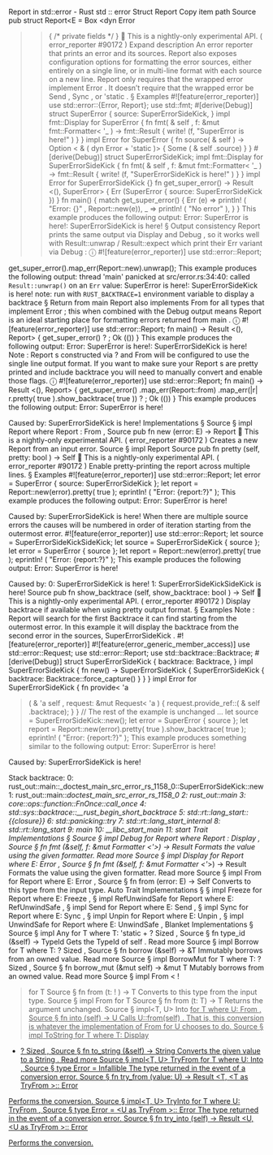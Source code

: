 Report in std::error - Rust
std
::
error
Struct
Report
Copy item path
Source
pub struct Report<E =
Box
<dyn
Error
>> {
/* private fields */
}
🔬
This is a nightly-only experimental API. (
error_reporter
#90172
)
Expand description
An error reporter that prints an error and its sources.
Report also exposes configuration options for formatting the error sources, either entirely on a
single line, or in multi-line format with each source on a new line.
Report
only requires that the wrapped error implement
Error
. It doesn’t require that the
wrapped error be
Send
,
Sync
, or
'static
.
§
Examples
#![feature(error_reporter)]
use
std::error::{Error, Report};
use
std::fmt;
#[derive(Debug)]
struct
SuperError {
    source: SuperErrorSideKick,
}
impl
fmt::Display
for
SuperError {
fn
fmt(
&
self
, f:
&mut
fmt::Formatter<
'_
>) -> fmt::Result {
write!
(f,
"SuperError is here!"
)
    }
}
impl
Error
for
SuperError {
fn
source(
&
self
) ->
Option
<
&
(
dyn
Error +
'static
)> {
Some
(
&
self
.source)
    }
}
#[derive(Debug)]
struct
SuperErrorSideKick;
impl
fmt::Display
for
SuperErrorSideKick {
fn
fmt(
&
self
, f:
&mut
fmt::Formatter<
'_
>) -> fmt::Result {
write!
(f,
"SuperErrorSideKick is here!"
)
    }
}
impl
Error
for
SuperErrorSideKick {}
fn
get_super_error() ->
Result
<(), SuperError> {
Err
(SuperError { source: SuperErrorSideKick })
}
fn
main() {
match
get_super_error() {
Err
(e) =>
println!
(
"Error: {}"
, Report::new(e)),
_
=>
println!
(
"No error"
),
    }
}
This example produces the following output:
Error: SuperError is here!: SuperErrorSideKick is here!
§
Output consistency
Report prints the same output via
Display
and
Debug
, so it works well with
Result::unwrap
/
Result::expect
which print their
Err
variant via
Debug
:
ⓘ
#![feature(error_reporter)]
use
std::error::Report;

get_super_error().map_err(Report::new).unwrap();
This example produces the following output:
thread 'main' panicked at src/error.rs:34:40:
called `Result::unwrap()` on an `Err` value: SuperError is here!: SuperErrorSideKick is here!
note: run with `RUST_BACKTRACE=1` environment variable to display a backtrace
§
Return from
main
Report
also implements
From
for all types that implement
Error
; this when combined with
the
Debug
output means
Report
is an ideal starting place for formatting errors returned
from
main
.
ⓘ
#![feature(error_reporter)]
use
std::error::Report;
fn
main() ->
Result
<(), Report<SuperError>> {
    get_super_error()
?
;
Ok
(())
}
This example produces the following output:
Error: SuperError is here!: SuperErrorSideKick is here!
Note
:
Report
s constructed via
?
and
From
will be configured to use the single line
output format. If you want to make sure your
Report
s are pretty printed and include backtrace
you will need to manually convert and enable those flags.
ⓘ
#![feature(error_reporter)]
use
std::error::Report;
fn
main() ->
Result
<(), Report<SuperError>> {
    get_super_error()
        .map_err(Report::from)
        .map_err(|r| r.pretty(
true
).show_backtrace(
true
))
?
;
Ok
(())
}
This example produces the following output:
Error: SuperError is here!

Caused by:
      SuperErrorSideKick is here!
Implementations
§
Source
§
impl<E>
Report
<E>
where
Report
<E>:
From
<E>,
Source
pub fn
new
(error: E) ->
Report
<E>
🔬
This is a nightly-only experimental API. (
error_reporter
#90172
)
Creates a new
Report
from an input error.
Source
§
impl<E>
Report
<E>
Source
pub fn
pretty
(self, pretty:
bool
) -> Self
🔬
This is a nightly-only experimental API. (
error_reporter
#90172
)
Enable pretty-printing the report across multiple lines.
§
Examples
#![feature(error_reporter)]
use
std::error::Report;
let
error = SuperError { source: SuperErrorSideKick };
let
report = Report::new(error).pretty(
true
);
eprintln!
(
"Error: {report:?}"
);
This example produces the following output:
Error: SuperError is here!

Caused by:
      SuperErrorSideKick is here!
When there are multiple source errors the causes will be numbered in order of iteration
starting from the outermost error.
#![feature(error_reporter)]
use
std::error::Report;
let
source = SuperErrorSideKickSideKick;
let
source = SuperErrorSideKick { source };
let
error = SuperError { source };
let
report = Report::new(error).pretty(
true
);
eprintln!
(
"Error: {report:?}"
);
This example produces the following output:
Error: SuperError is here!

Caused by:
   0: SuperErrorSideKick is here!
   1: SuperErrorSideKickSideKick is here!
Source
pub fn
show_backtrace
(self, show_backtrace:
bool
) -> Self
🔬
This is a nightly-only experimental API. (
error_reporter
#90172
)
Display backtrace if available when using pretty output format.
§
Examples
Note
: Report will search for the first
Backtrace
it can find starting from the
outermost error. In this example it will display the backtrace from the second error in the
sources,
SuperErrorSideKick
.
#![feature(error_reporter)]
#![feature(error_generic_member_access)]
use
std::error::Request;
use
std::error::Report;
use
std::backtrace::Backtrace;
#[derive(Debug)]
struct
SuperErrorSideKick {
    backtrace: Backtrace,
}
impl
SuperErrorSideKick {
fn
new() -> SuperErrorSideKick {
        SuperErrorSideKick { backtrace: Backtrace::force_capture() }
    }
}
impl
Error
for
SuperErrorSideKick {
fn
provide<
'a
>(
&
'a
self
, request:
&mut
Request<
'a
>) {
        request.provide_ref::<Backtrace>(
&
self
.backtrace);
    }
}
// The rest of the example is unchanged ...
let
source = SuperErrorSideKick::new();
let
error = SuperError { source };
let
report = Report::new(error).pretty(
true
).show_backtrace(
true
);
eprintln!
(
"Error: {report:?}"
);
This example produces something similar to the following output:
Error: SuperError is here!

Caused by:
      SuperErrorSideKick is here!

Stack backtrace:
   0: rust_out::main::_doctest_main_src_error_rs_1158_0::SuperErrorSideKick::new
   1: rust_out::main::_doctest_main_src_error_rs_1158_0
   2: rust_out::main
   3: core::ops::function::FnOnce::call_once
   4: std::sys::backtrace::__rust_begin_short_backtrace
   5: std::rt::lang_start::{{closure}}
   6: std::panicking::try
   7: std::rt::lang_start_internal
   8: std::rt::lang_start
   9: main
  10: __libc_start_main
  11: _start
Trait Implementations
§
Source
§
impl<E>
Debug
for
Report
<E>
where
Report
<E>:
Display
,
Source
§
fn
fmt
(&self, f: &mut
Formatter
<'_>) ->
Result
Formats the value using the given formatter.
Read more
Source
§
impl<E>
Display
for
Report
<E>
where
    E:
Error
,
Source
§
fn
fmt
(&self, f: &mut
Formatter
<'_>) ->
Result
Formats the value using the given formatter.
Read more
Source
§
impl<E>
From
<E> for
Report
<E>
where
    E:
Error
,
Source
§
fn
from
(error: E) -> Self
Converts to this type from the input type.
Auto Trait Implementations
§
§
impl<E>
Freeze
for
Report
<E>
where
    E:
Freeze
,
§
impl<E>
RefUnwindSafe
for
Report
<E>
where
    E:
RefUnwindSafe
,
§
impl<E>
Send
for
Report
<E>
where
    E:
Send
,
§
impl<E>
Sync
for
Report
<E>
where
    E:
Sync
,
§
impl<E>
Unpin
for
Report
<E>
where
    E:
Unpin
,
§
impl<E>
UnwindSafe
for
Report
<E>
where
    E:
UnwindSafe
,
Blanket Implementations
§
Source
§
impl<T>
Any
for T
where
    T: 'static + ?
Sized
,
Source
§
fn
type_id
(&self) ->
TypeId
Gets the
TypeId
of
self
.
Read more
Source
§
impl<T>
Borrow
<T> for T
where
    T: ?
Sized
,
Source
§
fn
borrow
(&self) ->
&T
Immutably borrows from an owned value.
Read more
Source
§
impl<T>
BorrowMut
<T> for T
where
    T: ?
Sized
,
Source
§
fn
borrow_mut
(&mut self) ->
&mut T
Mutably borrows from an owned value.
Read more
Source
§
impl<T>
From
<
!
> for T
Source
§
fn
from
(t:
!
) -> T
Converts to this type from the input type.
Source
§
impl<T>
From
<T> for T
Source
§
fn
from
(t: T) -> T
Returns the argument unchanged.
Source
§
impl<T, U>
Into
<U> for T
where
    U:
From
<T>,
Source
§
fn
into
(self) -> U
Calls
U::from(self)
.
That is, this conversion is whatever the implementation of
From
<T> for U
chooses to do.
Source
§
impl<T>
ToString
for T
where
    T:
Display
+ ?
Sized
,
Source
§
fn
to_string
(&self) ->
String
Converts the given value to a
String
.
Read more
Source
§
impl<T, U>
TryFrom
<U> for T
where
    U:
Into
<T>,
Source
§
type
Error
=
Infallible
The type returned in the event of a conversion error.
Source
§
fn
try_from
(value: U) ->
Result
<T, <T as
TryFrom
<U>>::
Error
>
Performs the conversion.
Source
§
impl<T, U>
TryInto
<U> for T
where
    U:
TryFrom
<T>,
Source
§
type
Error
= <U as
TryFrom
<T>>::
Error
The type returned in the event of a conversion error.
Source
§
fn
try_into
(self) ->
Result
<U, <U as
TryFrom
<T>>::
Error
>
Performs the conversion.